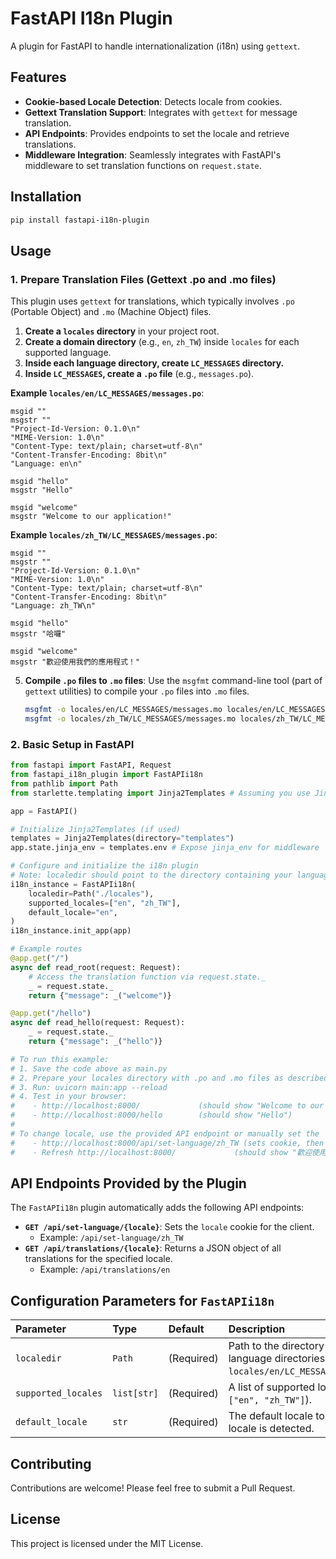 # FastAPI I18n Plugin

A plugin for FastAPI to handle internationalization (i18n) using `gettext`.

## Features

*   **Cookie-based Locale Detection**: Detects locale from cookies.
*   **Gettext Translation Support**: Integrates with `gettext` for message translation.
*   **API Endpoints**: Provides endpoints to set the locale and retrieve translations.
*   **Middleware Integration**: Seamlessly integrates with FastAPI's middleware to set translation functions on `request.state`.

## Installation

```bash
pip install fastapi-i18n-plugin
```

## Usage

### 1. Prepare Translation Files (Gettext .po and .mo files)

This plugin uses `gettext` for translations, which typically involves `.po` (Portable Object) and `.mo` (Machine Object) files.

1.  **Create a `locales` directory** in your project root.
2.  **Create a domain directory** (e.g., `en`, `zh_TW`) inside `locales` for each supported language.
3.  **Inside each language directory, create `LC_MESSAGES` directory.**
4.  **Inside `LC_MESSAGES`, create a `.po` file** (e.g., `messages.po`).

**Example `locales/en/LC_MESSAGES/messages.po`**:

```po
msgid ""
msgstr ""
"Project-Id-Version: 0.1.0\n"
"MIME-Version: 1.0\n"
"Content-Type: text/plain; charset=utf-8\n"
"Content-Transfer-Encoding: 8bit\n"
"Language: en\n"

msgid "hello"
msgstr "Hello"

msgid "welcome"
msgstr "Welcome to our application!"
```

**Example `locales/zh_TW/LC_MESSAGES/messages.po`**:

```po
msgid ""
msgstr ""
"Project-Id-Version: 0.1.0\n"
"MIME-Version: 1.0\n"
"Content-Type: text/plain; charset=utf-8\n"
"Content-Transfer-Encoding: 8bit\n"
"Language: zh_TW\n"

msgid "hello"
msgstr "哈囉"

msgid "welcome"
msgstr "歡迎使用我們的應用程式！"
```

5.  **Compile `.po` files to `.mo` files**: Use the `msgfmt` command-line tool (part of `gettext` utilities) to compile your `.po` files into `.mo` files.

    ```bash
    msgfmt -o locales/en/LC_MESSAGES/messages.mo locales/en/LC_MESSAGES/messages.po
    msgfmt -o locales/zh_TW/LC_MESSAGES/messages.mo locales/zh_TW/LC_MESSAGES/messages.po
    ```

### 2. Basic Setup in FastAPI

```python
from fastapi import FastAPI, Request
from fastapi_i18n_plugin import FastAPIi18n
from pathlib import Path
from starlette.templating import Jinja2Templates # Assuming you use Jinja2 for templates

app = FastAPI()

# Initialize Jinja2Templates (if used)
templates = Jinja2Templates(directory="templates")
app.state.jinja_env = templates.env # Expose jinja_env for middleware

# Configure and initialize the i18n plugin
# Note: localedir should point to the directory containing your language directories (e.g., 'en', 'zh_TW')
i18n_instance = FastAPIi18n(
    localedir=Path("./locales"),
    supported_locales=["en", "zh_TW"],
    default_locale="en",
)
i18n_instance.init_app(app)

# Example routes
@app.get("/")
async def read_root(request: Request):
    # Access the translation function via request.state._
    _ = request.state._
    return {"message": _("welcome")}

@app.get("/hello")
async def read_hello(request: Request):
    _ = request.state._
    return {"message": _("hello")}

# To run this example:
# 1. Save the code above as main.py
# 2. Prepare your locales directory with .po and .mo files as described above.
# 3. Run: uvicorn main:app --reload
# 4. Test in your browser:
#    - http://localhost:8000/             (should show "Welcome to our application!")
#    - http://localhost:8000/hello        (should show "Hello")
#
# To change locale, use the provided API endpoint or manually set the 'locale' cookie:
#    - http://localhost:8000/api/set-language/zh_TW (sets cookie, then refresh / or /hello)
#    - Refresh http://localhost:8000/             (should show "歡迎使用我們的應用程式！")
```

## API Endpoints Provided by the Plugin

The `FastAPIi18n` plugin automatically adds the following API endpoints:

*   **`GET /api/set-language/{locale}`**: Sets the `locale` cookie for the client.
    *   Example: `/api/set-language/zh_TW`
*   **`GET /api/translations/{locale}`**: Returns a JSON object of all translations for the specified locale.
    *   Example: `/api/translations/en`

## Configuration Parameters for `FastAPIi18n`

| Parameter         | Type          | Default   | Description                                                                 |
| :---------------- | :------------ | :-------- | :-------------------------------------------------------------------------- |
| `localedir`       | `Path`        | (Required) | Path to the directory containing your language directories (e.g., `locales/en/LC_MESSAGES/messages.mo`). |
| `supported_locales` | `list[str]`   | (Required) | A list of supported locale codes (e.g., `["en", "zh_TW"]`).             |
| `default_locale`  | `str`         | (Required) | The default locale to use if no other locale is detected.                   |

## Contributing

Contributions are welcome! Please feel free to submit a Pull Request.

## License

This project is licensed under the MIT License.